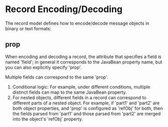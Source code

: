 # Record Encoding/Decoding

The record model defines how to encode/decode message objects in binary or text formats:

## prop

When encoding and decoding a record, the attribute that specifies a field is named 'field'; in general it corresponds to the JavaBean property name, but you can also explicitly specify 'prop'.

Multiple fields can correspond to the same 'prop'.

1. Conditional logic: For example, under different conditions, multiple distinct fields can map to the same JavaBean property.
2. For nested objects, different fields in a record can correspond to different parts of a nested object. For example, if 'part1' and 'part2' are both object properties, and 'prop' is configured as 'refObj' for both, then the fields parsed from 'part1' and those parsed from 'part2' are merged into the object's 'refObj' property.
<!-- SOURCE_MD5:14f4acc2882faa37f72abff898c4d490-->
